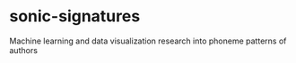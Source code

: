 # sonic-signatures
Machine learning and data visualization research into phoneme patterns of authors
